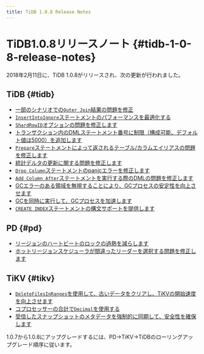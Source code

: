 ```yaml
---
title: TiDB 1.0.8 Release Notes
---
```


# TiDB1.0.8リリースノート {#tidb-1-0-8-release-notes}

2018年2月11日に、TiDB 1.0.8がリリースされ、次の更新が行われました。

## TiDB {#tidb}

-   [一部のシナリオでの`Outer Join`結果の問題を修正](https://github.com/pingcap/tidb/pull/5712)
-   [`InsertIntoIgnore`ステートメントのパフォーマンスを最適化する](https://github.com/pingcap/tidb/pull/5738)
-   [`ShardRowID`オプションの問題を修正します](https://github.com/pingcap/tidb/pull/5751)
-   [トランザクション内のDMLステートメント番号に制限（構成可能、デフォルト値は5000）を追加します](https://github.com/pingcap/tidb/pull/5754)
-   [`Prepare`ステートメントによって返されるテーブル/カラムエイリアスの問題を修正します](https://github.com/pingcap/tidb/pull/5776)
-   [統計デルタの更新に関する問題を修正します](https://github.com/pingcap/tidb/pull/5787)
-   [`Drop Column`ステートメントのpanicエラーを修正します](https://github.com/pingcap/tidb/pull/5805)
-   [`Add Column After`ステートメントを実行する際のDMLの問題を修正します](https://github.com/pingcap/tidb/pull/5818)
-   [GCエラーのある領域を無視することにより、GCプロセスの安定性を向上させます](https://github.com/pingcap/tidb/pull/5815)
-   [GCを同時に実行して、GCプロセスを加速します](https://github.com/pingcap/tidb/pull/5850)
-   [`CREATE INDEX`ステートメントの構文サポートを提供します](https://github.com/pingcap/tidb/pull/5853)

## PD {#pd}

-   [リージョンのハートビートのロックの過熱を減らします](https://github.com/pingcap/pd/pull/932)
-   [ホットリージョンスケジューラが間違ったリーダーを選択する問題を修正します](https://github.com/pingcap/pd/pull/939)

## TiKV {#tikv}

-   [`DeleteFilesInRanges`を使用して、古いデータをクリアし、TiKVの開始速度を向上させます](https://github.com/pingcap/tikv/pull/2740)
-   [コプロセッサーの合計で`Decimal`を使用する](https://github.com/pingcap/tikv/pull/2754)
-   [受信したスナップショットのメタデータを強制的に同期して、安全性を確保します](https://github.com/pingcap/tikv/pull/2758)

1.0.7から1.0.8にアップグレードするには、PD-&gt;TiKV-&gt;TiDBのローリングアップグレード順序に従います。
